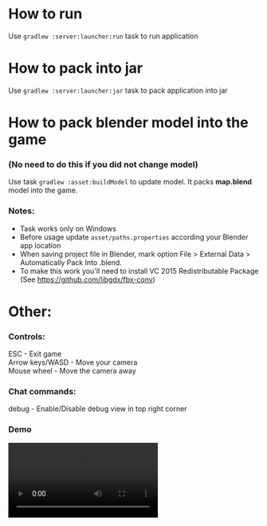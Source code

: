 How to run
======
Use `gradlew :server:launcher:run` task to run application

How to pack into jar
=====
Use `gradlew :server:launcher:jar` task to pack application into jar

How to pack blender model into the game
======
### (No need to do this if you did not change model)
Use task `gradlew :asset:buildModel` to update model. It packs **map.blend** model into the game.

### Notes:

* Task works only on Windows
* Before usage update `asset/paths.properties` according your Blender app location
* When saving project file in Blender, mark option File > External Data > Automatically Pack Into .blend.
* To make this work you'll need to install VC 2015 Redistributable Package (See https://github.com/libgdx/fbx-conv)

Other:
======

### Controls:

ESC - Exit game  
Arrow keys/WASD - Move your camera  
Mouse wheel - Move the camera away

### Chat commands:

debug - Enable/Disable debug view in top right corner  

### Demo

![demo](/demo/demo.mp4)